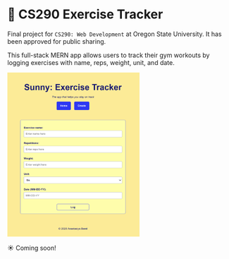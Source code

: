 # :muscle: CS290 Exercise Tracker

Final project for `CS290: Web Development` at Oregon State University. It has been approved for public sharing.

This full-stack MERN app allows users to track their gym workouts by logging exercises with name, reps, weight, unit, and date.

<img alt="Sunny: Exercise Tracker, Log Exercise Page" src="./LogExercise.png" width="300">


:sunny: Coming soon!
